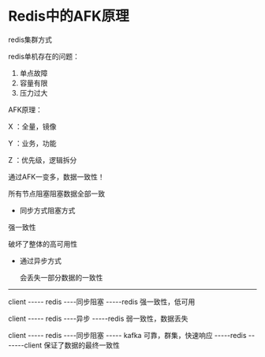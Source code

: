 # Redis中的AFK原理

redis集群方式



redis单机存在的问题：

1. 单点故障
2. 容量有限
3. 压力过大

AFK原理：

X ：全量，镜像

Y ：业务，功能

Z ：优先级，逻辑拆分

通过AFK一变多，数据一致性！

所有节点阻塞阻塞数据全部一致

* 同步方式阻塞方式

强一致性

破坏了整体的高可用性

* 通过异步方式

  会丢失一部分数据的一致性

---

client -----  redis ----同步阻塞 -----redis   强一致性，低可用

client -----  redis ----异步 -----redis    弱一致性，数据丢失

client -----  redis ----同步阻塞 -----  kafka 可靠，群集，快速响应 -----redis -------client    保证了数据的最终一致性  